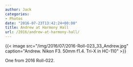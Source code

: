```yaml
---
author: Jack
categories:
- Photos
date: "2016-07-23T13:42:24+00:00"
title: Andrew at Harmony Hall
url: /2016/andrew-at-harmony-hall/
---
```



{{< image src="/img/2016/07/2016-Roll-023_33_Andrew.jpg" caption="Andrew. Nikon F3. 50mm f1.4. Tri-X in HC-110" >}}

One from 2016 Roll-022.
